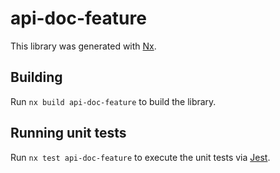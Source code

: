 # api-doc-feature

This library was generated with [Nx](https://nx.dev).

## Building

Run `nx build api-doc-feature` to build the library.

## Running unit tests

Run `nx test api-doc-feature` to execute the unit tests via [Jest](https://jestjs.io).
